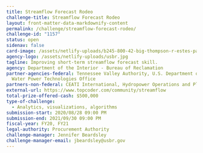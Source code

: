 ```yaml
---
title: Streamflow Forecast Rodeo
challenge-title: Streamflow Forecast Rodeo
layout: front-matter-data-markdownify-content
permalink: /challenge/streamflow-forecast-rodeo/
challenge-id: "1157"
status: open
sidenav: false
card-image: /assets/netlify-uploads/b245-800-42-big-thompson-r-estes-park-co_thumbnail.jpg
agency-logo: /assets/netlify-uploads/usbr.jpg
tagline: Improving short-term streamflow forecast skill.
agency: Department of the Interior - Bureau of Reclamation
partner-agencies-federal: Tennessee Valley Authority, U.S. Department of Energy,
  Water Power Technologies Office
partners-non-federal: CEATI International, Hydropower Operations and Planning Interest Group (HOPIG)
external-url: https://www.topcoder.com/community/streamflow
total-prize-offered-cash: $500,000
type-of-challenge:
  - Analytics, visualizations, algorithms
submission-start: 2020/08/28 09:00 PM
submission-end: 2021/09/30 09:00 PM
fiscal-year: FY20, FY21
legal-authority: Procurement Authority
challenge-manager: Jennifer Beardsley
challenge-manager-email: jbeardsley@usbr.gov
---
```

